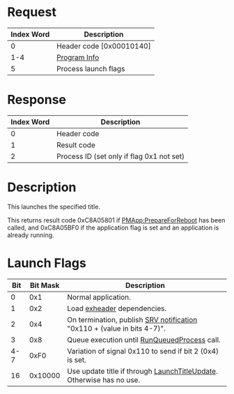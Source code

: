 # Request

| Index Word | Description                                                |
|------------|------------------------------------------------------------|
| 0          | Header code \[0x00010140\]                                 |
| 1-4        | [Program Info](Filesystem_services#ProgramInfo "wikilink") |
| 5          | Process launch flags                                       |

# Response

| Index Word | Description                               |
|------------|-------------------------------------------|
| 0          | Header code                               |
| 1          | Result code                               |
| 2          | Process ID (set only if flag 0x1 not set) |

# Description

This launches the specified title.

This returns result code 0xC8A05801 if
[PMApp:PrepareForReboot](PMApp:PrepareForReboot "wikilink") has been
called, and 0xC8A05BF0 if the application flag is set and an application
is already running.

# Launch Flags

| Bit | Bit Mask | Description                                                                                                  |
|-----|----------|--------------------------------------------------------------------------------------------------------------|
| 0   | 0x1      | Normal application.                                                                                          |
| 1   | 0x2      | Load [exheader](NCCH/Extended_Header "wikilink") dependencies.                                               |
| 2   | 0x4      | On termination, publish [SRV notification](Services#Notifications "wikilink") "0x110 + (value in bits 4-7)". |
| 3   | 0x8      | Queue execution until [RunQueuedProcess](PMDbg:RunQueuedProcess "wikilink") call.                            |
| 4-7 | 0xF0     | Variation of signal 0x110 to send if bit 2 (0x4) is set.                                                     |
| 16  | 0x10000  | Use update title if through [LaunchTitleUpdate](PMApp:LaunchTitleUpdate "wikilink"). Otherwise has no use.   |